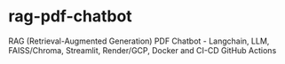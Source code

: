 # rag-pdf-chatbot
RAG (Retrieval-Augmented Generation) PDF Chatbot - Langchain, LLM, FAISS/Chroma, Streamlit, Render/GCP, Docker and CI-CD GitHub Actions

